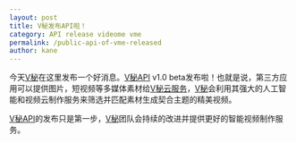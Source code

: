 ```yaml
---
layout: post
title: V秘发布API啦！
category: API release videome vme
permalink: /public-api-of-vme-released
author: kane
---
```


今天[V秘][vme]在这里发布一个好消息。[V秘API][vme-api] v1.0 beta发布啦！也就是说，第三方应用可以提供图片，短视频等多媒体素材给[V秘云服务][vme]，[V秘][vme]会利用其强大的人工智能和视频云制作服务来筛选并匹配素材生成契合主题的精美视频。

[V秘API][vme-api]的发布只是第一步，[V秘][vme]团队会持续的改进并提供更好的智能视频制作服务。

[vme]: https://vme360.com
[vme-api]: https://api.vme360.com